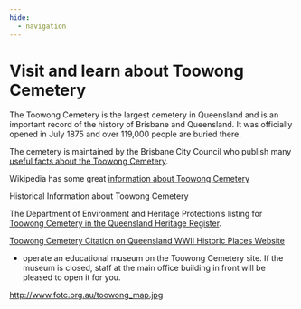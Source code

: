 ```yaml
---
hide:
  - navigation
---
```


#  Visit and learn about Toowong Cemetery

The Toowong Cemetery is the largest cemetery in Queensland and is an important record of the history of Brisbane and Queensland. It was officially opened in July 1875 and over 119,000 people are buried there. 

The cemetery is maintained by the Brisbane City Council who publish many [useful facts about the Toowong Cemetery](https://www.brisbane.qld.gov.au/community-and-safety/community-support/cemeteries/toowong-cemetery). 

Wikipedia has some great [information about Toowong Cemetery](https://en.wikipedia.org/wiki/Toowong_Cemetery)


Historical Information about Toowong Cemetery

The Department of Environment and Heritage Protection’s listing for [Toowong Cemetery in the Queensland Heritage Register](https://apps.des.qld.gov.au/heritage-register/results/?q=Toowong+Cemetery).

[Toowong Cemetery Citation on Queensland WWII Historic Places Website](https://www.ww2places.qld.gov.au/place?id=2064)

- operate an educational museum on the Toowong Cemetery site. If the museum is closed, staff at the main office building in front will be pleased to open it for you.

http://www.fotc.org.au/toowong_map.jpg

